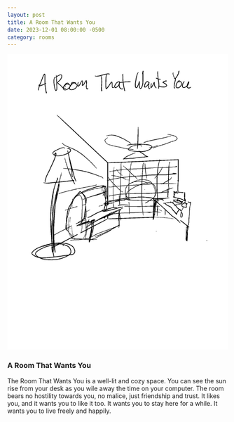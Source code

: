 ```yaml
---
layout: post
title: A Room That Wants You
date: 2023-12-01 08:00:00 -0500
category: rooms
---
```

![A Room That Wants You](/rooms/assets/images/Rooms_Wants.png "A Room That Wants You")

### A Room That Wants You

The Room That Wants You is a well-lit and cozy space. You can see the sun rise from your desk as you wile away the time on your computer. The room bears no hostility towards you, no malice, just friendship and trust. It likes you, and it wants you to like it too. It wants you to stay here for a while. It wants you to live freely and happily.